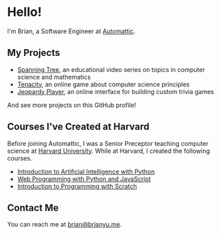 # Hello!

I'm Brian, a Software Engineer at [Automattic](https://automattic.com).

## My Projects

* [Spanning Tree](https://www.youtube.com/spanningtree), an educational video series on topics in computer science and mathematics
* [Tenacity](http://tenacity.brianyu.me/), an online game about computer science principles
* [Jeopardy Player](https://jeopardy.brianyu.me/), an online interface for building custom trivia games

And see more projects on this GitHub profile!

## Courses I've Created at Harvard

Before joining Automattic, I was a Senior Preceptor teaching computer science at [Harvard University](https://www.harvard.edu). While at Harvard, I created the following courses.

* [Introduction to Artificial Intelligence with Python](https://cs50.harvard.edu/ai)
* [Web Programming with Python and JavaScript](https://cs50.harvard.edu/web)
* [Introduction to Programming with Scratch](https://cs50.harvard.edu/scratch)

## Contact Me

You can reach me at <brian@brianyu.me>.
